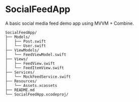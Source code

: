 # SocialFeedApp

A basic social media feed demo app using MVVM + Combine.

```plaintext
SocialFeedApp/
├── Models/
│   ├── Post.swift
│   └── User.swift
├── ViewModels/
│   └── FeedViewModel.swift
├── Views/
│   ├── FeedView.swift
│   └── FeedItemView.swift
├── Services/
│   └── MockFeedService.swift
├── Resources/
│   └── Assets.xcassets
├── README.md
└── SocialFeedApp.xcodeproj/

```


